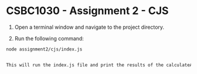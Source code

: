# CSBC1030 - Assignment 2 - CJS

1. Open a terminal window and navigate to the project directory.

2. Run the following command:

```bash
node assignment2/cjs/index.js


This will run the index.js file and print the results of the calculateArea, calculateVolume and calculateSquare functions.
```

